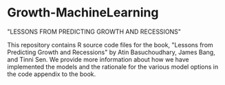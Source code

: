 # Growth-MachineLearning
"LESSONS FROM PREDICTING GROWTH AND RECESSIONS"

This repository contains R source code files for the book, "Lessons from Predicting Growth and Recessions" by Atin Basuchoudhary, James Bang, and Tinni Sen. We provide more information about how we have implemented the models and the rationale for the various model options in the code appendix to the book. 
